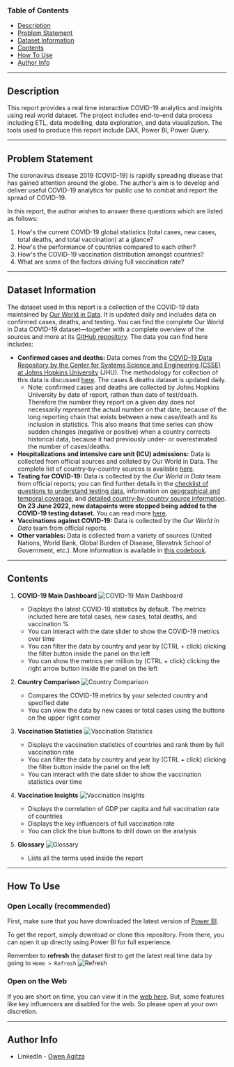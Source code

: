 ### Table of Contents

- [Description](#description)
- [Problem Statement](#problem-statement)
- [Dataset Information](#dataset-information)
- [Contents](#contents)
- [How To Use](#how-to-use)
- [Author Info](#author-info)

---

## Description

This report provides a real time interactive COVID-19 analytics and insights using real world dataset. The project includes end-to-end data process including ETL, data modelling, data exploration, and data visualization. The tools used to produce this report include DAX, Power BI, Power Query.

---

## Problem Statement

The coronavirus disease 2019 (COVID-19) is rapidly spreading disease that has gained attention around the globe. The author's aim is to develop and deliver useful COVID-19 analytics for public use to combat and report the spread of COVID-19.

In this report, the author wishes to answer these questions which are listed as follows:

1. How's the current COVID-19 global statistics (total cases, new cases, total deaths, and total vaccination) at a glance?
1. How's the performance of countries compared to each other?
1. How's the COVID-19 vaccination distribution amongst countries?
1. What are some of the factors driving full vaccination rate?

---

## Dataset Information

The dataset used in this report is a collection of the COVID-19 data maintained by [Our World in Data](https://ourworldindata.org/coronavirus). It is updated daily and includes data on confirmed cases, deaths, and testing. You can find the complete Our World in Data COVID-19 dataset—together with a complete overview of the sources and more at its [GitHub repository](https://github.com/owid/covid-19-data/tree/master/public/data/). The data you can find here includes:

- **Confirmed cases and deaths:** Data comes from the [COVID-19 Data Repository by the Center for Systems Science and Engineering (CSSE) at Johns Hopkins University](https://github.com/CSSEGISandData/COVID-19) (JHU). The methodology for collection of this data is discussed [here](https://ourworldindata.org/coronavirus-source-data). The cases & deaths dataset is updated daily.
  - Note: confirmed cases and deaths are collected by Johns Hopkins University by date of report, rathen than date of test/death. Therefore the number they report on a given day does not necessarily represent the actual number on that date, because of the long reporting chain that exists between a new case/death and its inclusion in statistics. This also means that time series can show sudden changes (negative or positive) when a country corrects historical data, because it had previously under- or overestimated the number of cases/deaths.
- **Hospitalizations and intensive care unit (ICU) admissions:** Data is collected from official sources and collated by Our World in Data. The complete list of country-by-country sources is available [here](https://github.com/owid/covid-19-data/blob/master/public/data/hospitalizations/locations.csv).
- **Testing for COVID-19:** Data is collected by the _Our World in Data_ team from official reports; you can find
further details in the [checklist of questions to understand testing
data](https://ourworldindata.org/coronavirus-testing#our-checklist-for-covid-19-testing-data), information on
[geographical and temporal
coverage](https://ourworldindata.org/coronavirus-testing#which-countries-do-we-have-testing-data-for), and [detailed
country-by-country source information](https://ourworldindata.org/coronavirus-testing#source-information-country-by-country). **On 23 June 2022, new datapoints were stopped being added to the COVID-19 testing dataset.** You can read more [here](https://github.com/owid/covid-19-data/discussions/2667).
- **Vaccinations against COVID-19:** Data is collected by the _Our World in Data_ team from official reports.
- **Other variables:** Data is collected from a variety of sources (United Nations, World Bank, Global Burden of Disease, Blavatnik School of Government, etc.). More information is available in [this codebook](https://github.com/owid/covid-19-data/tree/master/public/data/owid-covid-codebook.csv).

---

## Contents
1. **COVID-19 Main Dashboard**
![COVID-19 Main Dashboard](Images/page1.jpg)
    - Displays the latest COVID-19 statistics by default. The metrics included here are total cases, new cases, total deaths, and vaccination %
    - You can interact with the date slider to show the COVID-19 metrics over time
    - You can filter the data by country and year by (CTRL + click) clicking the filter button inside the panel on the left
    - You can show the metrics per million by (CTRL + click) clicking the right arrow button inside the panel on the left

1. **Country Comparison**
![Country Comparison](Images/page2.jpg)
    - Compares the COVID-19 metrics by your selected country and specified date
    - You can view the data by new cases or total cases using the buttons on the upper right corner

1. **Vaccination Statistics**
![Vaccination Statistics](Images/page3.jpg)
    - Displays the vaccination statistics of countries and rank them by full vaccination rate
    - You can filter the data by country and year by (CTRL + click) clicking the filter button inside the panel on the left
    - You can interact with the date slider to show the vaccination statistics over time

1. **Vaccination Insights**
![Vaccination Insights](Images/page4.jpg)
    - Displays the correlation of GDP per capita and full vaccination rate of countries
    - Displays the key influencers of full vaccination rate
    - You can click the blue buttons to drill down on the analysis

1. **Glossary**
![Glossary](Images/glossary.jpg)
    - Lists all the terms used inside the report

---

## How To Use

### Open Locally (recommended)
First, make sure that you have downloaded the latest version of [Power BI](https://www.microsoft.com/en-us/download/details.aspx?id=58494).

To get the report, simply download or clone this repository. From there, you can open it up directly using Power BI for full experience.

Remember to **refresh** the dataset first to get the latest real time data by going to `Home > Refresh`
![Refresh](Images/refresh.jpg)

### Open on the Web

If you are short on time, you can view it in the [web here](https://app.powerbi.com/view?r=eyJrIjoiZmYyNjBlZWItNWI5Ni00OWZkLWE4NjUtMzgwNzgyMjM5ZWI5IiwidCI6ImIzYTkwYTI1LWY2YTUtNDNiYy04YTljLTJhZjNjOWZmNWQ5YiIsImMiOjEwfQ%3D%3D). But, some features like key influencers are disabled for the web. So please open at your own discretion.



---

## Author Info

- LinkedIn - [Owen Agitza](https://www.linkedin.com/in/owenagitza/)


